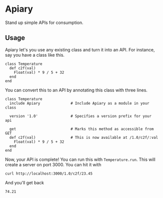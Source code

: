 # Apiary

Stand up simple APIs for consumption.

## Usage

Apiary let's you use any existing class and turn it into an API. For instance, say you have a class like this.

    class Temperature
      def c2f(val)
        Float(val) * 9 / 5 + 32
      end
    end
    
You can convert this to an API by annotating this class with three lines.

    class Temperature
      include Apiary              # Include Apiary as a module in your class

      version '1.0'               # Specifies a version prefix for your api

      get                         # Marks this method as accessible from GET
      def c2f(val)                # This is now available at /1.0/c2f/:val
        Float(val) * 9 / 5 + 32
      end
    end

Now, your API is complete! You can run this with `Temperature.run`. This will create a server on port 3000. You can hit it with

    curl http://localhost:3000/1.0/c2f/23.45

And you'll get back

    74.21